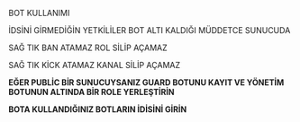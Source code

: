 BOT KULLANIMI

İDSİNİ GİRMEDİĞİN YETKİLİLER BOT ALTI KALDIĞI MÜDDETCE SUNUCUDA

SAĞ TIK BAN ATAMAZ      ROL SİLİP AÇAMAZ

SAĞ TIK KİCK ATAMAZ     KANAL SİLİP AÇAMAZ

**EĞER PUBLİC BİR SUNUCUYSANIZ GUARD BOTUNU KAYIT VE YÖNETİM BOTUNUN ALTINDA BİR ROLE YERLEŞTİRİN**

**BOTA KULLANDIĞINIZ BOTLARIN İDİSİNİ GİRİN**
